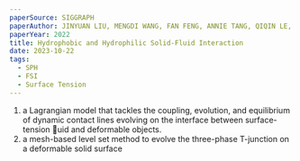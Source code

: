 ```yaml
---
paperSource: SIGGRAPH
paperAuthor: JINYUAN LIU, MENGDI WANG, FAN FENG, ANNIE TANG, QIQIN LE, BO ZHU
paperYear: 2022
title: Hydrophobic and Hydrophilic Solid-Fluid Interaction
date: 2023-10-22
tags:
  - SPH
  - FSI
  - Surface Tension
---
```


1. a Lagrangian model that tackles the coupling, evolution, and equilibrium of dynamic contact lines evolving on the interface between surface-tension ￿uid and deformable objects. 
2. a mesh-based level set method to evolve the three-phase T-junction on a deformable solid surface

<!-- more -->